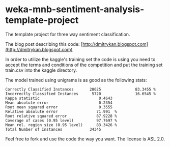 weka-mnb-sentiment-analysis-template-project
============================================

The template project for three way sentiment classification.

The blog post describing this code: [http://dmitrykan.blogspot.com](http://dmitrykan.blogspot.com)

In order to utilize the kaggle's training set the code is using you need to accept the terms and conditions of the
competition and put the training set train.csv into the kaggle directory.

The model trained using unigrams is as good as the following stats:

    Correctly Classified Instances       28625               83.3455 %
    Incorrectly Classified Instances      5720               16.6545 %
    Kappa statistic                          0.4643
    Mean absolute error                      0.2354
    Root mean squared error                  0.3555
    Relative absolute error                 71.991  %
    Root relative squared error             87.9228 %
    Coverage of cases (0.95 level)          97.7697 %
    Mean rel. region size (0.95 level)      83.3426 %
    Total Number of Instances            34345

Feel free to fork and use the code the way you want. The license is ASL 2.0.